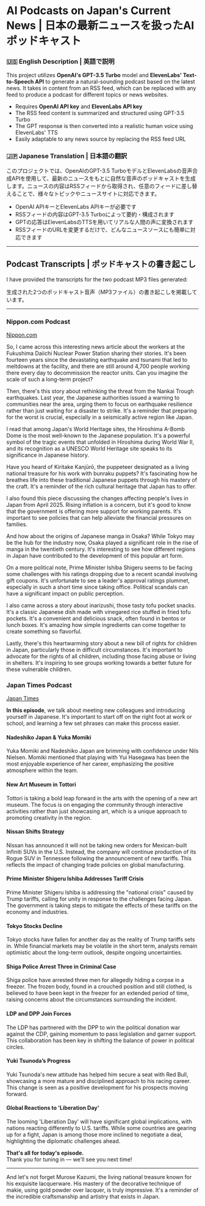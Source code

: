 # AI Podcasts on Japan's Current News | 日本の最新ニュースを扱ったAIポッドキャスト

### 🇺🇸 English Description | 英語で説明
This project utilizes **OpenAI's GPT-3.5 Turbo** model and **ElevenLabs' Text-to-Speech API** to generate a natural-sounding podcast based on the latest news. It takes in content from an RSS feed, which can be replaced with any feed to produce a podcast for different topics or news websites.

- Requires **OpenAI API key** and **ElevenLabs API key**
- The RSS feed content is summarized and structured using GPT-3.5 Turbo
- The GPT response is then converted into a realistic human voice using ElevenLabs' TTS
- Easily adaptable to any news source by replacing the RSS feed URL

### 🇯🇵 Japanese Translation | 日本語の翻訳
このプロジェクトでは、OpenAIのGPT-3.5 TurboモデルとElevenLabsの音声合成APIを使用して、最新のニュースをもとに自然な音声のポッドキャストを生成します。ニュースの内容はRSSフィードから取得され、任意のフィードに差し替えることで、様々なトピックやニュースサイトに対応できます。

- OpenAI APIキーとElevenLabs APIキーが必要です
- RSSフィードの内容はGPT-3.5 Turboによって要約・構成されます
- GPTの応答はElevenLabsのTTSを用いてリアルな人間の声に変換されます
- RSSフィードのURLを変更するだけで、どんなニュースソースにも簡単に対応できます

---

## Podcast Transcripts | ポッドキャストの書き起こし

I have provided the transcripts for the two podcast MP3 files generated:

生成された2つのポッドキャスト音声（MP3ファイル）の書き起こしを掲載しています。

---

### Nippon.com Podcast  
[Nippon.com](https://www.nippon.com/en/)

So, I came across this interesting news article about the workers at the Fukushima Daiichi Nuclear Power Station sharing their stories. It's been fourteen years since the devastating earthquake and tsunami that led to meltdowns at the facility, and there are still around 4,700 people working there every day to decommission the reactor units. Can you imagine the scale of such a long-term project?

Then, there's this story about rethinking the threat from the Nankai Trough earthquakes. Last year, the Japanese authorities issued a warning to communities near the area, urging them to focus on earthquake resilience rather than just waiting for a disaster to strike. It's a reminder that preparing for the worst is crucial, especially in a seismically active region like Japan.

I read that among Japan's World Heritage sites, the Hiroshima A-Bomb Dome is the most well-known to the Japanese population. It's a powerful symbol of the tragic events that unfolded in Hiroshima during World War II, and its recognition as a UNESCO World Heritage site speaks to its significance in Japanese history.

Have you heard of Kiritake Kanjūrō, the puppeteer designated as a living national treasure for his work with bunraku puppets? It's fascinating how he breathes life into these traditional Japanese puppets through his mastery of the craft. It's a reminder of the rich cultural heritage that Japan has to offer.

I also found this piece discussing the changes affecting people's lives in Japan from April 2025. Rising inflation is a concern, but it's good to know that the government is offering more support for working parents. It's important to see policies that can help alleviate the financial pressures on families.

And how about the origins of Japanese manga in Osaka? While Tokyo may be the hub for the industry now, Osaka played a significant role in the rise of manga in the twentieth century. It's interesting to see how different regions in Japan have contributed to the development of this popular art form.

On a more political note, Prime Minister Ishiba Shigeru seems to be facing some challenges with his ratings dropping due to a recent scandal involving gift coupons. It's unfortunate to see a leader's approval ratings plummet, especially in such a short time since taking office. Political scandals can have a significant impact on public perception.

I also came across a story about inarizushi, those tasty tofu pocket snacks. It's a classic Japanese dish made with vinegared rice stuffed in fried tofu pockets. It's a convenient and delicious snack, often found in bentos or lunch boxes. It's amazing how simple ingredients can come together to create something so flavorful.

Lastly, there's this heartwarming story about a new bill of rights for children in Japan, particularly those in difficult circumstances. It's important to advocate for the rights of all children, including those facing abuse or living in shelters. It's inspiring to see groups working towards a better future for these vulnerable children.

### Japan Times Podcast  
[Japan Times](https://www.japantimes.co.jp/)

**In this episode**, we talk about meeting new colleagues and introducing yourself in Japanese. It's important to start off on the right foot at work or school, and learning a few set phrases can make this process easier.

#### Nadeshiko Japan & Yuka Momiki  
Yuka Momiki and Nadeshiko Japan are brimming with confidence under Nils Nielsen. Momiki mentioned that playing with Yui Hasegawa has been the most enjoyable experience of her career, emphasizing the positive atmosphere within the team.

#### New Art Museum in Tottori  
Tottori is taking a bold leap forward in the arts with the opening of a new art museum. The focus is on engaging the community through interactive activities rather than just showcasing art, which is a unique approach to promoting creativity in the region.

#### Nissan Shifts Strategy  
Nissan has announced it will not be taking new orders for Mexican-built Infiniti SUVs in the U.S. Instead, the company will continue production of its Rogue SUV in Tennessee following the announcement of new tariffs. This reflects the impact of changing trade policies on global manufacturing.

#### Prime Minister Shigeru Ishiba Addresses Tariff Crisis  
Prime Minister Shigeru Ishiba is addressing the "national crisis" caused by Trump tariffs, calling for unity in response to the challenges facing Japan. The government is taking steps to mitigate the effects of these tariffs on the economy and industries.

#### Tokyo Stocks Decline  
Tokyo stocks have fallen for another day as the reality of Trump tariffs sets in. While financial markets may be volatile in the short term, analysts remain optimistic about the long-term outlook, despite ongoing uncertainties.

#### Shiga Police Arrest Three in Criminal Case  
Shiga police have arrested three men for allegedly hiding a corpse in a freezer. The frozen body, found in a crouched position and still clothed, is believed to have been kept in the freezer for an extended period of time, raising concerns about the circumstances surrounding the incident.

#### LDP and DPP Join Forces  
The LDP has partnered with the DPP to win the political donation war against the CDP, gaining momentum to pass legislation and garner support. This collaboration has been key in shifting the balance of power in political circles.

#### Yuki Tsunoda’s Progress  
Yuki Tsunoda's new attitude has helped him secure a seat with Red Bull, showcasing a more mature and disciplined approach to his racing career. This change is seen as a positive development for his prospects moving forward.

#### Global Reactions to 'Liberation Day'  
The looming 'Liberation Day' will have significant global implications, with nations reacting differently to U.S. tariffs. While some countries are gearing up for a fight, Japan is among those more inclined to negotiate a deal, highlighting the diplomatic challenges ahead.

**That's all for today's episode.**  
Thank you for tuning in — we'll see you next time!

---

And let's not forget Murose Kazumi, the living national treasure known for his exquisite lacquerware. His mastery of the decorative technique of makie, using gold powder over lacquer, is truly impressive. It's a reminder of the incredible craftsmanship and artistry that exists in Japan.
